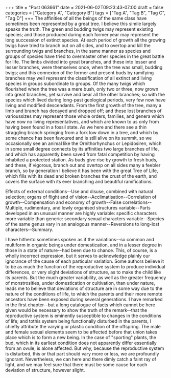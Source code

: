 +++
title = "Post 063661"
date = 2021-06-02T09:23:43-07:00
draft = false
categories = ["Category A", "Category B"]
tags = ["Tag A", "Tag B", "Tag C", "Tag D"]
+++
The affinities of all the beings of the same class have sometimes been represented by a great tree. I believe this simile largely speaks the truth. The green and budding twigs may represent existing species; and those produced during each former year may represent the long succession of extinct species. At each period of growth all the growing twigs have tried to branch out on all sides, and to overtop and kill the surrounding twigs and branches, in the same manner as species and groups of species have tried to overmaster other species in the great battle for life. The limbs divided into great branches, and these into lesser and lesser branches, were themselves once, when the tree was small, budding twigs; and this connexion of the former and present buds by ramifying branches may well represent the classification of all extinct and living species in groups subordinate to groups. Of the many twigs which flourished when the tree was a mere bush, only two or three, now grown into great branches, yet survive and bear all the other branches; so with the species which lived during long-past geological periods, very few now have living and modified descendants. From the first growth of the tree, many a limb and branch has decayed and dropped off; and these lost branches of varioussizes may represent those whole orders, families, and genera which have now no living representatives, and which are known to us only from having been found in a fossil state. As we here and there see a thin straggling branch springing from a fork low down in a tree, and which by some chance has been favoured and is still alive on its summit, so we occasionally see an animal like the Ornithorhynchus or Lepidosiren, which in some small degree connects by its affinities two large branches of life, and which has apparently been saved from fatal competition by having inhabited a protected station. As buds give rise by growth to fresh buds, and these, if vigorous, branch out and overtop on all sides many a feebler branch, so by generation I believe it has been with the great Tree of Life, which fills with its dead and broken branches the crust of the earth, and covers the surface with its ever branching and beautiful ramifications.

Effects of external conditions--Use and disuse, combined with natural selection; organs of flight and of vision--Acclimatisation--Correlation of growth--Compensation and economy of growth--False correlations--Multiple, rudimentary, and lowly organised structures variable--Parts developed in an unusual manner are highly variable: specific characters more variable than generic: secondary sexual characters variable--Species of the same genus vary in an analogous manner--Reversions to long-lost characters--Summary.

I have hitherto sometimes spoken as if the variations--so common and multiform in organic beings under domestication, and in a lesser degree in those in a state of nature--had been due to chance. This, of course, is a wholly incorrect expression, but it serves to acknowledge plainly our ignorance of the cause of each particular variation. Some authors believe it to be as much the function of the reproductive system to produce individual differences, or very slight deviations of structure, as to make the child like its parents. But the much greater variability, as well as the greater frequency of monstrosities, under domestication or cultivation, than under nature, leads me to believe that deviations of structure are in some way due to the nature of the conditions of life, to which the parents and their more remote ancestors have been exposed during several generations. I have remarked in the first chapter--but a long catalogue of facts which cannot be here given would be necessary to show the truth of the remark--that the reproductive system is eminently susceptible to changes in the conditions of life; and tothis system being functionally disturbed in the parents, I chiefly attribute the varying or plastic condition of the offspring. The male and female sexual elements seem to be affected before that union takes place which is to form a new being. In the case of "sporting" plants, the bud, which in its earliest condition does not apparently differ essentially from an ovule, is alone affected. But why, because the reproductive system is disturbed, this or that part should vary more or less, we are profoundly ignorant. Nevertheless, we can here and there dimly catch a faint ray of light, and we may feel sure that there must be some cause for each deviation of structure, however slight.
